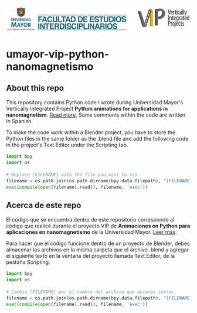 ![Universidad Mayor and Vertically Integrated Projects logo](umayor-vip-header.png)

# umayor-vip-python-nanomagnetismo

## About this repo
This repository contains Python code I wrote during Universidad Mayor's Vertically Integrated Project **Python animations for applications in nanomagnetism**. [Read more](https://cib.umayor.cl/en/news/vip-projects-the-tool-that-fosters-the-link-between-undergraduate-and-research-carried-out-in-the-u-mayor).
Some comments within the code are written in Spanish.

To make the code work within a Blender project, you have to store the Python files in the same folder as the .blend file and add the following code in the project's Text Editor under the Scripting tab.
```python
import bpy
import os

# Replace [FILENAME] with the file you want to run
filename = os.path.join(os.path.dirname(bpy.data.filepath), "[FILENAME].py") 
exec(compile(open(filename).read(), filename, 'exec'))
```

## Acerca de este repo
El código que se encuentra dentro de este repositorio corresponde al código que realicé durante el proyecto VIP de **Animaciones en Python para aplicaciones en nanomagnetismo** de la Universidad Mayor. [Leer más](https://cib.umayor.cl/news/proyectos-vip-la-herramienta-que-fomenta-la-vinculaci%C3%B3n-entre-el-pregrado-y-la-investigaci%C3%B3n-que-se-realiza-en-la-u-mayor).

Para hacer que el código funcione dentro de un proyecto de Blender, debes almacenar los archivos en la misma carpeta que el archivo .blend y agregar el siguiente texto en la ventana del proyecto llamada Text Editor, de la pestaña Scripting.

```python
import bpy
import os

# Cambia [FILENAME] por el nombre del archivo que quieres correr
filename = os.path.join(os.path.dirname(bpy.data.filepath), "[FILENAME].py") 
exec(compile(open(filename).read(), filename, 'exec'))
```
